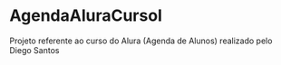 # AgendaAluraCursoI
Projeto referente ao curso do Alura (Agenda de Alunos) realizado pelo Diego Santos


